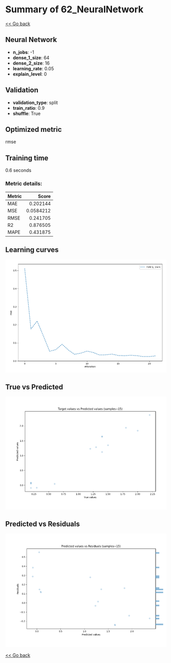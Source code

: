 # Summary of 62_NeuralNetwork

[<< Go back](../README.md)


## Neural Network
- **n_jobs**: -1
- **dense_1_size**: 64
- **dense_2_size**: 16
- **learning_rate**: 0.05
- **explain_level**: 0

## Validation
 - **validation_type**: split
 - **train_ratio**: 0.9
 - **shuffle**: True

## Optimized metric
rmse

## Training time

0.6 seconds

### Metric details:
| Metric   |     Score |
|:---------|----------:|
| MAE      | 0.202144  |
| MSE      | 0.0584212 |
| RMSE     | 0.241705  |
| R2       | 0.876505  |
| MAPE     | 0.431875  |



## Learning curves
![Learning curves](learning_curves.png)
## True vs Predicted

![True vs Predicted](true_vs_predicted.png)


## Predicted vs Residuals

![Predicted vs Residuals](predicted_vs_residuals.png)



[<< Go back](../README.md)
